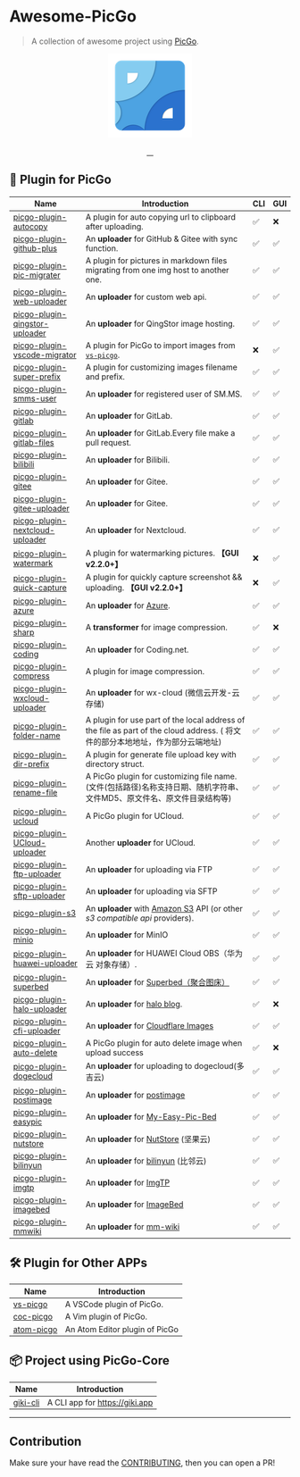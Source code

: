 # Awesome-PicGo 

> A collection of awesome project using [PicGo](https://github.com/PicGo/PicGo-Core).

<p align="center">
  <img src="https://raw.githubusercontent.com/Molunerfinn/test/master/picgo/New%20LOGO-150.png" alt="">
</p>
<p align="center">
  <a href="https://github.com/feross/standard">
    <img src="https://img.shields.io/badge/code%20style-standard-green.svg?style=flat-square" alt="">
  </a>
  <a href="https://travis-ci.org/Molunerfinn/PicGo/builds">
    <img src="https://img.shields.io/travis/Molunerfinn/PicGo.svg?style=flat-square" alt="">
  </a>
  <a href="https://github.com/Molunerfinn/PicGo/releases">
    <img src="https://img.shields.io/github/downloads/Molunerfinn/PicGo/total.svg?style=flat-square" alt="">
  </a>
  <a href="https://github.com/Molunerfinn/PicGo/releases/latest">
    <img src="https://img.shields.io/github/release/Molunerfinn/PicGo.svg?style=flat-square" alt="">
  </a>
</p>


## :rocket: Plugin for PicGo

| Name                                                         | Introduction                                                 | CLI                | GUI                |
| ------------------------------------------------------------ | ------------------------------------------------------------ | ------------------ | ------------------ |
| [picgo-plugin-autocopy](https://github.com/PicGo/picgo-plugin-autocopy) | A plugin for auto copying url to clipboard after uploading.  | :white_check_mark: | :x:                |
| [picgo-plugin-github-plus](https://github.com/zWingz/picgo-plugin-github-plus) | An **uploader** for GitHub & Gitee with sync function.       | :white_check_mark: | :white_check_mark: |
| [picgo-plugin-pic-migrater](https://github.com/PicGo/picgo-plugin-pic-migrater) | A plugin for pictures in markdown files migrating from one img host to another one. | :white_check_mark: | :white_check_mark: |
| [picgo-plugin-web-uploader](https://github.com/yuki-xin/picgo-plugin-web-uploader) | An **uploader** for custom web api.                          | :white_check_mark: | :white_check_mark: |
| [picgo-plugin-qingstor-uploader](https://github.com/chengww5217/picgo-plugin-qingstor-uploader) | An **uploader** for QingStor image hosting.                  | :white_check_mark: | :white_check_mark: |
| [picgo-plugin-vscode-migrator](https://github.com/upupming/picgo-plugin-vscode-migrator) | A plugin for PicGo to import images from [`vs-picgo`](https://github.com/Spades-S/vs-picgo/). | :x:                | :white_check_mark: |
| [picgo-plugin-super-prefix](https://github.com/gclove/picgo-plugin-super-prefix#readme) | A plugin for customizing images filename and prefix.         | :white_check_mark: | :white_check_mark: |
| [picgo-plugin-smms-user](https://github.com/xlzy520/picgo-plugin-smms-user.git) | An **uploader** for registered user of SM.MS.                | :white_check_mark: | :white_check_mark: |
| [picgo-plugin-gitlab](https://github.com/bugwz/picgo-plugin-gitlab) | An **uploader** for GitLab.                                  | :white_check_mark: | :white_check_mark: |
| [picgo-plugin-gitlab-files](https://github.com/D-W-X/picgo-plugin-gitlab-files) | An **uploader** for GitLab.Every file make a pull request.   | :white_check_mark: | :white_check_mark: |
| [picgo-plugin-bilibili](https://github.com/xlzy520/picgo-plugin-bilibili) | An **uploader** for Bilibili.                                | :white_check_mark: | :white_check_mark: |
| [picgo-plugin-gitee](https://github.com/zhanghuid/picgo-plugin-gitee) | An **uploader** for Gitee.                                   | :white_check_mark: | :white_check_mark: |
| [picgo-plugin-gitee-uploader](https://github.com/lizhuangs/picgo-plugin-gitee-uploader#readme) | An **uploader** for Gitee.                                   | :white_check_mark: | :white_check_mark: |
| [picgo-plugin-nextcloud-uploader](https://github.com/jiajiajia343434/picgo-plugin-nextcloud-uploader) | An **uploader** for Nextcloud.                               | :white_check_mark: | :white_check_mark: |
| [picgo-plugin-watermark](https://github.com/Dec-F/picgo-plugin-watermark) | A plugin for watermarking pictures. **【GUI v2.2.0+】**      | :x:                | :white_check_mark: |
| [picgo-plugin-quick-capture](https://github.com/PicGo/picgo-plugin-quick-capture) | A plugin for quickly capture screenshot && uploading. **【GUI v2.2.0+】** | :x:                | :white_check_mark: |
| [picgo-plugin-azure](https://github.com/CaiJingLong/picgo-plugin-azure) | An **uploader** for [Azure](http://dev.azure.com).           | :white_check_mark: | :white_check_mark: |
| [picgo-plugin-sharp](https://github.com/iovw/picgo-plugin-sharp) | A **transformer** for image compression.                     | :white_check_mark: | :x:                |
| [picgo-plugin-coding](https://github.com/zytomorrow/picgo-plugin-coding) | An **uploader** for Coding.net.                              | :white_check_mark: | :white_check_mark: |
| [picgo-plugin-compress](https://github.com/JuZiSang/picgo-plugin-compress) | A plugin for image compression.                              | :white_check_mark: | :white_check_mark: |
| [picgo-plugin-wxcloud-uploader](https://github.com/arleyGuoLei/picgo-plugin-wxcloud-uploader) | An **uploader** for wx-cloud (微信云开发-云存储)             | :white_check_mark: | :white_check_mark: |
| [picgo-plugin-folder-name](https://github.com/evgo2017/picgo-plugin-folder-name) | A plugin for use part of the local address of the file as part of the cloud address. ( 将文件的部分本地地址，作为部分云端地址) | :white_check_mark: | :white_check_mark: |
| [picgo-plugin-dir-prefix](https://github.com/karboom/picgo-plugin-dir-prefix) | A plugin for generate file upload key with directory struct. | :white_check_mark: | :white_check_mark: |
| [picgo-plugin-rename-file](https://github.com/liuwave/picgo-plugin-rename-file) | A PicGo plugin for customizing file name.(文件(包括路径)名称支持日期、随机字符串、文件MD5、原文件名、原文件目录结构等) | :white_check_mark: | :white_check_mark: |
| [picgo-plugin-ucloud](https://github.com/Wsine/picgo-plugin-ucloud) | A PicGo plugin for UCloud.                                   | :white_check_mark: | :white_check_mark: |
| [picgo-plugin-UCloud-uploader](https://github.com/xizeyoupan/picgo-plugin-UCloud-uploader) | Another **uploader** for UCloud.                             | :white_check_mark: | :white_check_mark: |
| [picgo-plugin-ftp-uploader](https://github.com/imba97/picgo-plugin-ftp-uploader) | An **uploader** for uploading via FTP                        | :white_check_mark: | :white_check_mark: |
| [picgo-plugin-sftp-uploader](https://github.com/imba97/picgo-plugin-sftp-uploader) | An **uploader** for uploading via SFTP                       | :white_check_mark: | :white_check_mark: |
| [picgo-plugin-s3](https://github.com/wayjam/picgo-plugin-s3) | An **uploader**  with [Amazon S3](https://docs.aws.amazon.com/AmazonS3/latest/API/Welcome.html) API (or other *s3 compatible api* providers). | :white_check_mark: | :white_check_mark: |
| [picgo-plugin-minio](https://github.com/Herbertzz/picgo-plugin-minio) | An **uploader** for MinIO                                    | :white_check_mark: | :white_check_mark: |
| [picgo-plugin-huawei-uploader](https://github.com/YunfengGao/picgo-plugin-huawei-uploader) | An **uploader** for HUAWEI Cloud OBS（华为云 对象存储）.     | :white_check_mark: | :white_check_mark: |
| [picgo-plugin-superbed](https://github.com/MoyuScript/picgo-plugin-superbed) | An **uploader** for [Superbed（聚合图床）](https://www.superbed.cn/) | :white_check_mark: | :white_check_mark: |
| [picgo-plugin-halo-uploader](https://github.com/foraixh/picgo-plugin-halo-uploader) | An **uploader** for [halo blog](https://halo.run/).          | :white_check_mark: | :x:                |
| [picgo-plugin-cfi-uploader](https://github.com/boeto/picgo-plugin-cfi-uploader) | An **uploader** for [Cloudflare Images](https://dash.cloudflare.com/?to=/:account/images) | :white_check_mark: | :white_check_mark: |
| [picgo-plugin-auto-delete](https://github.com/MiracleDx/picgo-plugin-auto-delete) | A PicGo plugin for auto delete image when upload success     | :white_check_mark: | :x:                |
| [picgo-plugin-dogecloud](https://github.com/W4J1e/picgo-plugin-dogecloud) | An **uploader** for uploading to dogecloud(多吉云)           | :white_check_mark: | :white_check_mark: |
| [picgo-plugin-postimage](https://github.com/Redns/picgo-plugin-postimage) | An **uploader** for [postimage](https://postimages.org/)     | :white_check_mark: | :white_check_mark: |
| [picgo-plugin-easypic](https://github.com/Redns/picgo-plugin-easypic) | An **uploader** for [My-Easy-Pic-Bed](https://github.com/fslongjin/My-Easy-Pic-Bed) | :white_check_mark: | :white_check_mark: |
| [picgo-plugin-nutstore](https://github.com/Redns/picgo-plugin-NutStore) | An **uploader** for [NutStore](https://www.jianguoyun.com/) (坚果云) | :white_check_mark: | :white_check_mark: |
| [picgo-plugin-bilinyun](https://github.com/Redns/picgo-plugin-bilinyun) | An **uploader** for [bilinyun](https://www.bilnn.com/) (比邻云) | :white_check_mark: | :white_check_mark: |
| [picgo-plugin-imgtp](https://github.com/Redns/picgo-plugin-imgtp) | An **uploader** for [ImgTP](https://imgtp.com/)              | :white_check_mark: | :white_check_mark: |
| [picgo-plugin-imagebed](https://github.com/Redns/picgo-plugin-imagebed) | An **uploader** for [ImageBed](https://github.com/Redns/ImageBed) | :white_check_mark: | :white_check_mark: |
| [picgo-plugin-mmwiki](https://github.com/wowtalon/picgo-plugin-mmwiki) | An **uploader** for [mm-wiki](https://github.com/wowtalon/picgo-plugin-mmwiki) | :white_check_mark: | :white_check_mark: |

## :hammer_and_wrench: Plugin for Other APPs

| Name                                             | Introduction              |
| ------------------------------------------------ | ------------------------- |
| [vs-picgo](https://github.com/Spades-S/vs-picgo) | A VSCode plugin of PicGo. |
| [coc-picgo](https://github.com/PLDaily/coc-picgo) | A Vim plugin of PicGo. |
| [atom-picgo](https://atom.io/packages/atom-picgo) | An Atom Editor plugin of PicGo|

## :package: Project using PicGo-Core

| Name                                             | Introduction              |
| ------------------------------------------------ | ------------------------- |
| [giki-cli](https://github.com/jwenjian/giki-cli) | A CLI app for https://giki.app |

------

## Contribution

Make sure your have read the [CONTRIBUTING](https://github.com/PicGo/Awesome-PicGo/blob/master/CONTRIBUTING.md), then you can open a PR!
